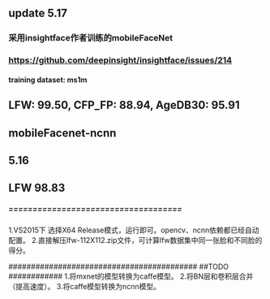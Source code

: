 ## update 5.17
### 采用insightface作者训练的mobileFaceNet 
### https://github.com/deepinsight/insightface/issues/214
#### training dataset: ms1m
## LFW: 99.50, CFP_FP: 88.94, AgeDB30: 95.91

## mobileFacenet-ncnn
## 5.16
## LFW 98.83


##### ====================================
1.VS2015下 选择X64 Release模式，运行即可。opencv、ncnn依赖都已经自动配置。
2.直接解压lfw-112X112.zip文件，可计算lfw数据集中同一张脸和不同脸的得分。

########################################## ##TODO ############
1.将mxnet的模型转换为caffe模型。
2.将BN层和卷积层合并（提高速度）。
3.将caffe模型转换为ncnn模型。
